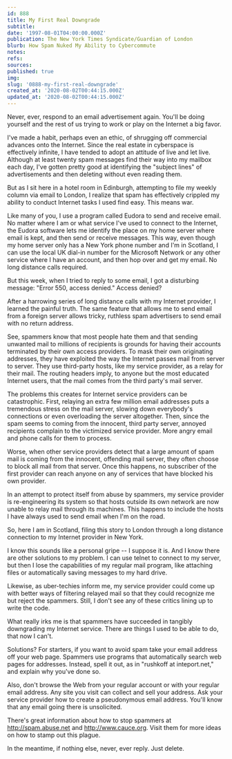 ```yaml
---
id: 888
title: My First Real Downgrade
subtitle: 
date: '1997-08-01T04:00:00.000Z'
publication: The New York Times Syndicate/Guardian of London
blurb: How Spam Nuked My Ability to Cybercommute
notes: 
refs: 
sources: 
published: true
img: 
slug: '0888-my-first-real-downgrade'
created_at: '2020-08-02T00:44:15.000Z'
updated_at: '2020-08-02T00:44:15.000Z'
---
```

Never, ever, respond to an email advertisement again. You'll be doing yourself and the rest of us trying to work or play on the Internet a big favor.

I've made a habit, perhaps even an ethic, of shrugging off commercial advances onto the Internet. Since the real estate in cyberspace is effectively infinite, I have tended to adopt an attitude of live and let live. Although at least twenty spam messages find their way into my mailbox each day, I've gotten pretty good at identifying the "subject lines" of advertisements and then deleting without even reading them.

But as I sit here in a hotel room in Edinburgh, attempting to file my weekly column via email to London, I realize that spam has effectively crippled my ability to conduct Internet tasks I used find easy. This means war.

Like many of you, I use a program called Eudora to send and receive email. No matter where I am or what service I've used to connect to the Internet, the Eudora software lets me identify the place on my home server where email is kept, and then send or receive messages. This way, even though my home server only has a New York phone number and I'm in Scotland, I can use the local UK dial-in number for the Microsoft Network or any other service where I have an account, and then hop over and get my email. No long distance calls required.

But this week, when I tried to reply to some email, I got a disturbing message: "Error 550, access denied." Access denied?

After a harrowing series of long distance calls with my Internet provider, I learned the painful truth. The same feature that allows me to send email from a foreign server allows tricky, ruthless spam advertisers to send email with no return address.

See, spammers know that most people hate them and that sending unwanted mail to millions of recipients is grounds for having their accounts terminated by their own access providers. To mask their own originating addresses, they have exploited the way the Internet passes mail from server to server. They use third-party hosts, like my service provider, as a relay for their mail. The routing headers imply, to anyone but the most educated Internet users, that the mail comes from the third party's mail server.

The problems this creates for Internet service providers can be catastrophic. First, relaying an extra few million email addresses puts a tremendous stress on the mail server, slowing down everybody's connections or even overloading the server altogether. Then, since the spam seems to coming from the innocent, third party server, annoyed recipients complain to the victimized service provider. More angry email and phone calls for them to process.

Worse, when other service providers detect that a large amount of spam mail is coming from the innocent, offending mail server, they often choose to block all mail from that server. Once this happens, no subscriber of the first provider can reach anyone on any of services that have blocked his own provider.

In an attempt to protect itself from abuse by spammers, my service provider is re-engineering its system so that hosts outside its own network are now unable to relay mail through its machines. This happens to include the hosts I have always used to send email when I'm on the road.

So, here I am in Scotland, filing this story to London through a long distance connection to my Internet provider in New York.

I know this sounds like a personal gripe -- I suppose it is. And I know there are other solutions to my problem. I can use telnet to connect to my server, but then I lose the capabilities of my regular mail program, like attaching files or automatically saving messages to my hard drive.

Likewise, as uber-techies inform me, my service provider could come up with better ways of filtering relayed mail so that they could recognize me but reject the spammers. Still, I don't see any of these critics lining up to write the code.

What really irks me is that spammers have succeeded in tangibly downgrading my Internet service. There are things I used to be able to do, that now I can't.

Solutions? For starters, if you want to avoid spam take your email address off your web page. Spammers use programs that automatically search web pages for addresses. Instead, spell it out, as in "rushkoff at inteport.net," and explain why you've done so.

Also, don't browse the Web from your regular account or with your regular email address. Any site you visit can collect and sell your address. Ask your service provider how to create a pseudonymous email address. You'll know that any email going there is unsolicited.

There's great information about how to stop spammers at http://spam.abuse.net and http://www.cauce.org. Visit them for more ideas on how to stamp out this plague.

In the meantime, if nothing else, never, ever reply. Just delete.
